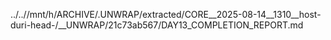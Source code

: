 ../..//mnt/h/ARCHIVE/.UNWRAP/extracted/CORE__2025-08-14__1310__host-duri-head-/__UNWRAP/21c73ab567/DAY13_COMPLETION_REPORT.md